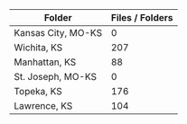 | Folder             |   Files / Folders |
|--------------------|-------------------|
| Kansas City, MO-KS |                 0 |
| Wichita, KS        |               207 |
| Manhattan, KS      |                88 |
| St. Joseph, MO-KS  |                 0 |
| Topeka, KS         |               176 |
| Lawrence, KS       |               104 |